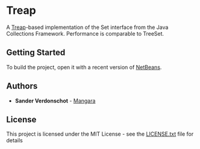 # Treap

A [Treap](https://en.wikipedia.org/wiki/Treap)-based implementation of the Set interface from the Java Collections Framework. Performance is comparable to TreeSet.

## Getting Started

To build the project, open it with a recent version of [NetBeans](https://netbeans.org/).

## Authors

* **Sander Verdonschot** - [Mangara](https://github.com/Mangara)

## License

This project is licensed under the MIT License - see the [LICENSE.txt](LICENSE.txt) file for details